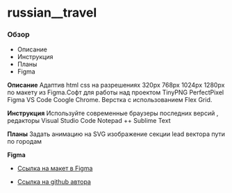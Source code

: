 # russian__travel

### Обзор

- Описание
- Инструкция
- Планы
- Figma

**Описание**
Адаптив html css на разрешениях 320px 768px 1024px 1280px
по макету из Figma.Софт для работы над проектом TinyPNG PerfectPixel Figma
VS Code Coogle Chrome. Верстка с использованием Flex Grid.

**Инструкция**
Используйте современные браузеры последних версий , редакторы Visual Studio Code
Notepad ++ Sublime Text

**Планы**
Задать анимацию на SVG изображение секции lead вектора пути по городам

**Figma**

- [Ссылка на макет в Figma](https://www.figma.com/file/5S2WSbEFL6awjVWJ0NWL8Q/Sprint-3_-Russia-_-desktop-mobile?node-id=28503%3A0)

- [Ccылка на github автора](https://github.com/IlyaXVlasov)
